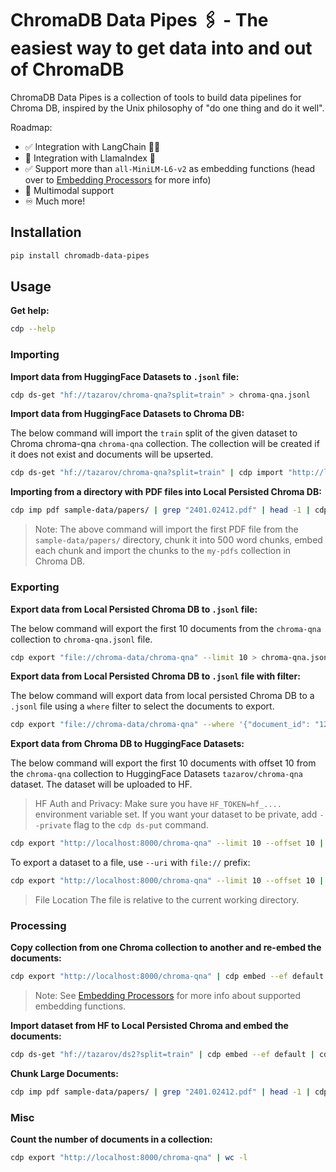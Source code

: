 # ChromaDB Data Pipes 🖇️ - The easiest way to get data into and out of ChromaDB

ChromaDB Data Pipes is a collection of tools to build data pipelines for Chroma DB, inspired by the Unix philosophy of
"do one thing and do it well".

Roadmap:

- ✅ Integration with LangChain 🦜🔗
- 🚫 Integration with LlamaIndex 🦙
- ✅ Support more than `all-MiniLM-L6-v2` as embedding functions (head over
  to [Embedding Processors](https://datapipes.chromadb.dev/processors/embedding/) for more info)
- 🚫 Multimodal support
- ♾️ Much more!

## Installation

```bash
pip install chromadb-data-pipes
```

## Usage

**Get help:**

```bash
cdp --help
```

### Importing

**Import data from HuggingFace Datasets to `.jsonl` file:**

```bash
cdp ds-get "hf://tazarov/chroma-qna?split=train" > chroma-qna.jsonl
```

**Import data from HuggingFace Datasets to Chroma DB:**

The below command will import the `train` split of the given dataset to Chroma chroma-qna `chroma-qna` collection. The
collection will be created if it does not exist and documents will be upserted.

```bash
cdp ds-get "hf://tazarov/chroma-qna?split=train" | cdp import "http://localhost:8000/chroma-qna" --upsert --create
```

**Importing from a directory with PDF files into Local Persisted Chroma DB:**

```bash
cdp imp pdf sample-data/papers/ | grep "2401.02412.pdf" | head -1 | cdp chunk -s 500 | cdp embed --ef default | cdp import "file://chroma-data/my-pdfs" --upsert --create
```

> Note: The above command will import the first PDF file from the `sample-data/papers/` directory, chunk it into 500
> word chunks, embed each chunk and import the chunks to the `my-pdfs` collection in Chroma DB.

### Exporting

**Export data from Local Persisted Chroma DB to `.jsonl` file:**

The below command will export the first 10 documents from the `chroma-qna` collection to `chroma-qna.jsonl` file.

```bash
cdp export "file://chroma-data/chroma-qna" --limit 10 > chroma-qna.jsonl
```

**Export data from Local Persisted Chroma DB to `.jsonl` file with filter:**

The below command will export data from local persisted Chroma DB to a `.jsonl` file using a `where` filter to select
the documents to export.

```bash
cdp export "file://chroma-data/chroma-qna" --where '{"document_id": "123"}' > chroma-qna.jsonl
```

**Export data from Chroma DB to HuggingFace Datasets:**

The below command will export the first 10 documents with offset 10 from the `chroma-qna` collection to HuggingFace
Datasets `tazarov/chroma-qna` dataset. The dataset will be uploaded to HF.

> HF Auth and Privacy: Make sure you have `HF_TOKEN=hf_....` environment variable set. If you want your dataset to
> be private, add `--private` flag to the `cdp ds-put` command.

```bash
cdp export "http://localhost:8000/chroma-qna" --limit 10 --offset 10 | cdp ds-put "hf://tazarov/chroma-qna-modified"
```

To export a dataset to a file, use `--uri` with `file://` prefix:

```bash
cdp export "http://localhost:8000/chroma-qna" --limit 10 --offset 10 | cdp ds-put "file://chroma-qna"
```

> File Location The file is relative to the current working directory.

### Processing

**Copy collection from one Chroma collection to another and re-embed the documents:**

```bash
cdp export "http://localhost:8000/chroma-qna" | cdp embed --ef default | cdp import "http://localhost:8000/chroma-qna-def-emb" --upsert --create
```

> Note: See [Embedding Processors](./processors/embedding.md) for more info about supported embedding functions.

**Import dataset from HF to Local Persisted Chroma and embed the documents:**

```bash
cdp ds-get "hf://tazarov/ds2?split=train" | cdp embed --ef default | cdp import "file://chroma-data/chroma-qna-def-emb-hf" --upsert --create
```

**Chunk Large Documents:**

```bash
cdp imp pdf sample-data/papers/ | grep "2401.02412.pdf" | head -1 | cdp chunk -s 500
```

### Misc

**Count the number of documents in a collection:**

```bash
cdp export "http://localhost:8000/chroma-qna" | wc -l
```
